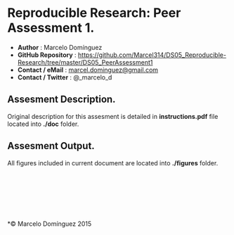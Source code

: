
Reproducible Research: Peer Assessment 1.
================================================

- **Author**             : Marcelo Domínguez
- **GitHub Repository**  : https://github.com/Marcel314/DS05_Reproducible-Research/tree/master/DS05_PeerAssessment1
- **Contact / eMail**    : marcel.dominguez@gmail.com 
- **Contact / Twitter**  : @_marcelo_d 


Assesment Description.
-----------------------
Original description for this assesment is detailed in **instructions.pdf** file located into **./doc** folder.


Assesment Output.
-----------------------
All figures included in current document are located into **./figures** folder.


<br><br><br>
-----------------------
*© Marcelo Domínguez 2015
